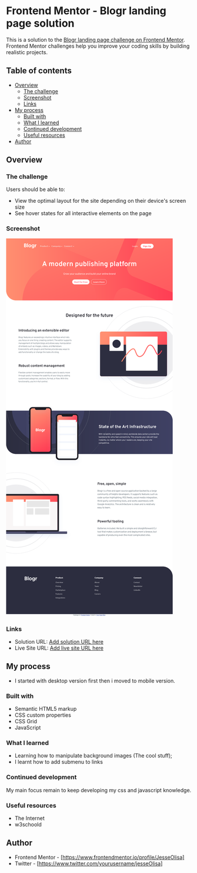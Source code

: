 # Frontend Mentor - Blogr landing page solution

This is a solution to the [Blogr landing page challenge on Frontend Mentor](https://www.frontendmentor.io/challenges/blogr-landing-page-EX2RLAApP). Frontend Mentor challenges help you improve your coding skills by building realistic projects. 

## Table of contents

- [Overview](#overview)
  - [The challenge](#the-challenge)
  - [Screenshot](#screenshot)
  - [Links](#links)
- [My process](#my-process)
  - [Built with](#built-with)
  - [What I learned](#what-i-learned)
  - [Continued development](#continued-development)
  - [Useful resources](#useful-resources)
- [Author](#author)



## Overview

### The challenge

Users should be able to:

- View the optimal layout for the site depending on their device's screen size
- See hover states for all interactive elements on the page

### Screenshot

![](./screenshot.png)



### Links

- Solution URL: [Add solution URL here](https://your-solution-url.com)
- Live Site URL: [Add live site URL here](https://your-live-site-url.com)

## My process

- I started with desktop version first then i moved to mobile version.

### Built with

- Semantic HTML5 markup
- CSS custom properties
- CSS Grid
- JavaScript

### What I learned

- Learning how to manipulate background images (The cool stuff);
- I learnt how to add submenu to links

### Continued development

My main focus remain to keep developing my css and javascript knowledge.



### Useful resources

- The Internet
- w3schoold


## Author
- Frontend Mentor - [https://www.frontendmentor.io/profile/JesseOlisa]
- Twitter - [https://www.twitter.com/yourusername/jesseOlisa]




